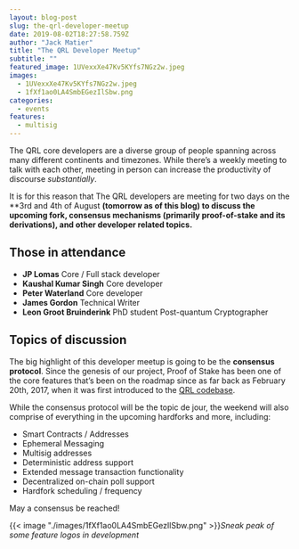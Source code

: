 ```yaml
---
layout: blog-post
slug: the-qrl-developer-meetup
date: 2019-08-02T18:27:58.759Z
author: "Jack Matier"
title: "The QRL Developer Meetup"
subtitle: ""
featured_image: 1UVexxXe47Kv5KYfs7NGz2w.jpeg
images:
  - 1UVexxXe47Kv5KYfs7NGz2w.jpeg
  - 1fXf1ao0LA4SmbEGezIlSbw.png
categories:
  - events
features:
  - multisig
---
```


The QRL core developers are a diverse group of people spanning across many different continents and timezones. While there’s a weekly meeting to talk with each other, meeting in person can increase the productivity of discourse *substantially*.

It is for this reason that The QRL developers are meeting for two days on the **3rd and 4th of August **(tomorrow as of this blog) to discuss the upcoming fork, consensus mechanisms (primarily proof-of-stake and its derivations), and other developer related topics.**

## Those in attendance

* **JP Lomas** Core / Full stack developer
* **Kaushal Kumar Singh** Core developer
* **Peter Waterland** Core developer
* **James Gordon** Technical Writer
* **Leon Groot Bruinderink** PhD student Post-quantum Cryptographer

## Topics of discussion

The big highlight of this developer meetup is going to be the **consensus protocol**. Since the genesis of our project, Proof of Stake has been one of the core features that’s been on the roadmap since as far back as February 20th, 2017, when it was first introduced to the [QRL codebase](https://github.com/theQRL/QRL/commit/c5a8ff10be841523fb43b821714e939540901f0f).

While the consensus protocol will be the topic de jour, the weekend will also comprise of everything in the upcoming hardforks and more, including:

* Smart Contracts / Addresses
* Ephemeral Messaging
* Multisig addresses
* Deterministic address support
* Extended message transaction functionality
* Decentralized on-chain poll support
* Hardfork scheduling / frequency

May a consensus be reached!

{{< image "./images/1fXf1ao0LA4SmbEGezIlSbw.png" >}}*Sneak peak of some feature logos in development*